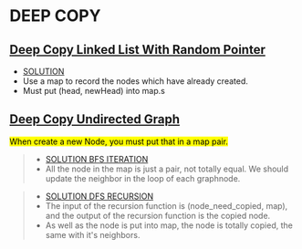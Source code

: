 # DEEP COPY

## [Deep Copy Linked List With Random Pointer](https://app.laicode.io/app/problem/131)

- [SOLUTION](https://github.com/Jianuo-Always-Coding/laicode_solution_java/blob/main/CLASS_NOTE/SOLUTION/deep_copy_randomList.java)
- Use a map to record the nodes which have already created.
- Must put (head, newHead) into map.s

## [Deep Copy Undirected Graph](https://app.laicode.io/app/problem/132)
<mark> When create a new Node, you must put that in a map pair.</mark>

> - [SOLUTION BFS ITERATION](https://github.com/Jianuo-Always-Coding/laicode_solution_java/blob/main/CLASS_NOTE/SOLUTION/deep_copy_graph_BFS.java)
> - All the node in the map is just a pair, not totally equal. We should update the neighbor in the loop of each graphnode.

> - [SOLUTION DFS RECURSION](https://github.com/Jianuo-Always-Coding/laicode_solution_java/blob/main/CLASS_NOTE/SOLUTION/deep_copy_graph_DFS.java)
> - The input of the recursion function is (node_need_copied, map), and the output of the recursion function is the copied node.
> - As well as the node is put into map, the node is totally copied, the same with it's neighbors.

